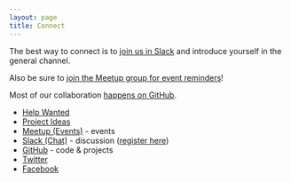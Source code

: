 ```yaml
---
layout: page
title: Connect
---
```


The best way to connect is to [join us in
Slack](https://openwichita-slack.herokuapp.com) and introduce yourself in the
general channel.

Also be sure to [join the Meetup group for event
reminders](https://meetup.com/openwichita)!

Most of our collaboration [happens on GitHub](https://github.com/openwichita).

* [Help Wanted](https://help.openwichita.com)
* [Project Ideas](https://github.com/openwichita/project-ideas)
* [Meetup (Events)](http://www.meetup.com/openwichita/) - events
* [Slack (Chat)](https://openwichita.slack.com) - discussion ([register here](https://openwichita-slack.herokuapp.com))
* [GitHub](https://github.com/openwichita) - code & projects
* [Twitter](https://twitter.com/openwichita)
* [Facebook](https://www.facebook.com/openwichita) 

